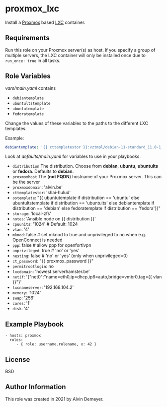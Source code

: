 proxmox_lxc
=========

Install a [Proxmox](https://www.proxmox.com/) based [LXC](https://linuxcontainers.org/) container.

Requirements
------------

Run this role on your Proxmox server(s) as host. If you specify a group of multiple servers, the LXC container will only be installed once due to `run_once: true` in all tasks.

Role Variables
--------------

*vars/main.yaml* contains
* `debiantemplate`
* `ubuntultstemplate`
* `ubuntutemplate`
* `fedoratemplate`

Change the values of these variables to the paths to the different LXC templates.

Example:
```YAML
debiantemplate: '{{ cttemplatestor }}:vztmpl/debian-11-standard_11.0-1_amd64.tar.gz'
```

Look at *defaults/main.yaml* for variables to use in your playbooks.

* `distribution` The distribution. Choose from **debian**, **ubuntu**, **ubuntults** or **fedora**. Defaults to **debian**.
* `proxmoxhost` The (**not FQDN**) hostname of your Proxmox server. This can be the server 
* `proxmoxdomain`: 'alvin.be'
* `cttemplatestor`: 'shai-hulud'
* `ostemplate`: "{{ ubuntutemplate if distribution == 'ubuntu' else ubuntultstemplate if distribution == 'ubuntults' else debiantemplate if distribution == 'debian' else fedoratemplate if distribution == 'fedora'}}"
* `storage`: 'local-zfs'
* `notes`: 'Ansible node on {{ distribution }}'
* `cpuunits`: '1024' # Default: 1024
* `vlan`: '4'
* `mknod`: false            # set mknod to true and unprivileged to no when e.g. OpenConnect is needed
* `ppp`: false              # allow ppp for openfortivpn
* `unprivileged`: true      # 'no' or 'yes'
* `nesting`: false          # 'no' or 'yes' (only when unprivileged=0)
* `ct_password`: "{{ proxmox_password }}"
* `permitrootlogin`: no
* `lxcdomain`: 'howest.serverhamster.be'
* `netif`: '{"net0":"name=eth0,ip=dhcp,ip6=auto,bridge=vmbr0,tag={{ vlan }}"}'
* `lxcnameserver`: '192.168.104.2'
* `memory`: '1024'
* `swap`: '256'
* `cores`: '1'
* `disk`: '4'


Example Playbook
----------------

    - hosts: proxmox
      roles:
         - { role: username.rolename, x: 42 }

License
-------

BSD

Author Information
------------------

This role was created in 2021 by Alvin Demeyer.
